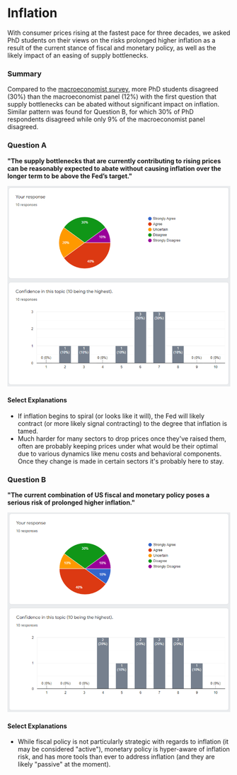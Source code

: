 # Inflation

With consumer prices rising at the fastest pace for three decades, we asked PhD students on their views on the risks prolonged higher inflation as a result of the current stance of fiscal and monetary policy, as well as the likely impact of an easing of supply bottlenecks.

### Summary
Compared to the [macroeconomist survey](https://www.igmchicago.org/surveys/inflation/), more PhD students disagreed (30%) than the macroeconomist panel (12%) with the first question that supply bottlenecks can be abated without significant impact on inflation. Similar pattern was found for Question B, for which 30% of PhD respondents disagreed while only 9% of the macroeconomist panel disagreed.

### Question A
**"The supply bottlenecks that are currently contributing to rising prices can be reasonably expected to abate without causing inflation over the longer term to be above the Fed’s target."**

![Results for Question A](/assets/img/03_inflation_01.png)

#### Select Explanations
- If inflation begins to spiral (or looks like it will), the Fed will likely contract (or more likely signal contracting) to the degree that inflation is tamed.
- Much harder for many sectors to drop prices once they've raised them, often are probably keeping prices under what would be their optimal due to various dynamics like menu costs and behavioral components. Once they change is made in certain sectors it's probably here to stay.

### Question B
**"The current combination of US fiscal and monetary policy poses a serious risk of prolonged higher inflation."**

![Results for Question B](/assets/img/03_inflation_02.png)

#### Select Explanations
- While fiscal policy is not particularly strategic with regards to inflation (it may be considered "active"), monetary policy is hyper-aware of inflation risk, and has more tools than ever to address inflation (and they are likely "passive" at the moment).
